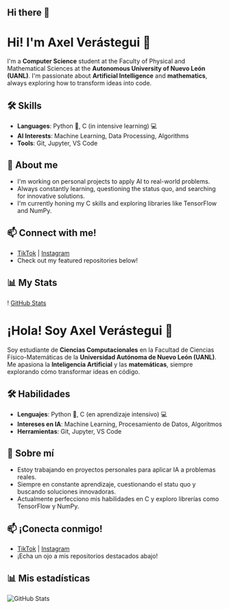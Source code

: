 ## Hi there 👋

# Hi! I'm Axel Verástegui 👋

I'm a **Computer Science** student at the Faculty of Physical and Mathematical Sciences at the **Autonomous University of Nuevo León (UANL)**. I'm passionate about **Artificial Intelligence** and **mathematics**, always exploring how to transform ideas into code.

## 🛠️ Skills
- **Languages**: Python 🐍, C (in intensive learning) 💻
- **AI Interests**: Machine Learning, Data Processing, Algorithms
- **Tools**: Git, Jupyter, VS Code

## 🚀 About me
- I'm working on personal projects to apply AI to real-world problems.
- Always constantly learning, questioning the status quo, and searching for innovative solutions.
- I'm currently honing my C skills and exploring libraries like TensorFlow and NumPy.

## 📫 Connect with me!
- [TikTok](https://www.tiktok.com/@codingx1) | [Instagram](https://www.instagram.com/ax.byte/?igsh=emFrMzllM2pla29n&utm_source=qr#)
- Check out my featured repositories below!

## 📊 My Stats
! [GitHub Stats](https://github-readme-stats.vercel.app/api?username=oPTIcUS5&show_icons=true&theme=radical)

# ¡Hola! Soy Axel Verástegui 👋

Soy estudiante de **Ciencias Computacionales** en la Facultad de Ciencias Físico-Matemáticas de la **Universidad Autónoma de Nuevo León (UANL)**. Me apasiona la **Inteligencia Artificial** y las **matemáticas**, siempre explorando cómo transformar ideas en código.

## 🛠️ Habilidades
- **Lenguajes**: Python 🐍, C (en aprendizaje intensivo) 💻
- **Intereses en IA**: Machine Learning, Procesamiento de Datos, Algoritmos
- **Herramientas**: Git, Jupyter, VS Code

## 🚀 Sobre mí
- Estoy trabajando en proyectos personales para aplicar IA a problemas reales.
- Siempre en constante aprendizaje, cuestionando el statu quo y buscando soluciones innovadoras.
- Actualmente perfecciono mis habilidades en C y exploro librerías como TensorFlow y NumPy.

## 📫 ¡Conecta conmigo!
- [TikTok](https://www.tiktok.com/@codingx1) | [Instagram](https://www.instagram.com/ax.byte/?igsh=emFrMzllM2pla29n&utm_source=qr#)
- ¡Echa un ojo a mis repositorios destacados abajo!

## 📊 Mis estadísticas
![GitHub Stats](https://github-readme-stats.vercel.app/api?username=oPTIcUS5&show_icons=true&theme=radical)
